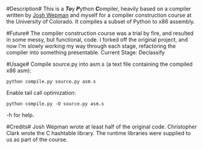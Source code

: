 #Description#
This is a ***To***y ***P***ython ***C***ompiler, heavily based on a compiler written by [Josh Wepman](https://github.com/jwepman) and myself for a compiler construction course at the University of Colorado. It compiles a subset of Python to x86 assembly.

#Future#
The compiler construction course was a trial by fire, and resulted in some messy, but functional, code. I forked off the original project, and now I'm slowly working my way through each stage, refactoring the compiler into something presentable.
Current Stage: Declassify

#Usage#
Compile source.py into asm.s (a text file containing the compiled x86 asm):

    python compile.py source.py asm.s

Enable tail call optimization:

    python compile.py -O source.py asm.s

-h for help.

#Credits#
Josh Wepman wrote at least half of the original code.
Christopher Clark wrote the C hashtable library.
The runtime libraries were supplied to us as part of the course.
